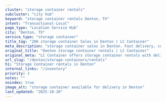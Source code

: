 ```yaml
---
cluster: "storage container rentals"
subcluster: "city hub"
keyword: "storage container rentals Denton, TX"
intent: "Transactional-Local"
page_type: "Location Service Hub"
city: "Denton, TX"
service_type: "storage container"
title_tag: "286 storage container Sales in Denton | LC Container"
meta_description: "storage container sales in Denton. Fast delivery, competitive pricing. Serving storage containers area. Quote ID: Q18. Call (214) 524-4168 for your free quote today."
original_title: "Denton storage container rentals | LC Container"
original_meta: "LC Container offers storage container rentals with delivery in Denton, TX. Local. Fast quotes. Since 2003."
url_slug: "/denton/storage-containers/rentals"
h1: "Storage Container rentals in Denton"
internal_links: "/inventory"
priority: 3
notes: ""
noindex: true
image_alt: "storage container available for delivery in Denton"
last_updated: "2025-10-20"
---
```


<!-- TODO: Add unique city/inventory copy, images, and internal links here. -->
